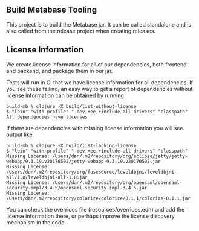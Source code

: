 ## Build Metabase Tooling

This project is to build the Metabase jar. It can be called standalone and is also called from the release project when creating releases.

## License Information

We create license information for all of our dependencies, both frontend and backend, and package them in our jar.

Tests will run in CI that we have license information for all dependencies. If you see these failing, an easy way to get a report of dependencies without license information can be obtained by running

```shell
build-mb % clojure -X build/list-without-license
$ "lein" "with-profile" "-dev,+ee,+include-all-drivers" "classpath"
All dependencies have licenses
```

If there are dependencies with missing license information you will see output like

```shell
build-mb % clojure -X build/list-lacking-license
$ "lein" "with-profile" "-dev,+ee,+include-all-drivers" "classpath"
Missing License: /Users/dan/.m2/repository/org/eclipse/jetty/jetty-webapp/9.3.19.v20170502/jetty-webapp-9.3.19.v20170502.jar
Missing License: /Users/dan/.m2/repository/org/fusesource/leveldbjni/leveldbjni-all/1.8/leveldbjni-all-1.8.jar
Missing License: /Users/dan/.m2/repository/org/opensaml/opensaml-security-impl/3.4.5/opensaml-security-impl-3.4.5.jar
Missing License: /Users/dan/.m2/repository/colorize/colorize/0.1.1/colorize-0.1.1.jar
```

You can  check the overrides file (resources/overrides.edn) and add the license information there, or perhaps improve the license discovery mechanism in the code.
